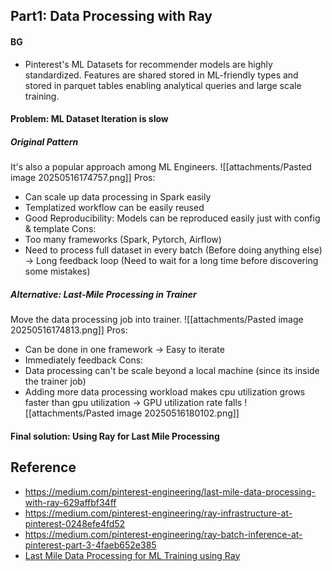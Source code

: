 ## Part1: Data Processing with Ray
#### BG

- Pinterest's ML Datasets for recommender models are highly standardized. Features are shared stored in ML-friendly types and stored in parquet tables enabling analytical queries and large scale training.
#### Problem: ML Dataset Iteration is slow
##### Original Pattern
It's also a popular approach among ML Engineers.
![[attachments/Pasted image 20250516174757.png]]
Pros: 
- Can scale up data processing in Spark easily
- Templatized workflow can be easily reused
- Good Reproducibility: Models can be reproduced easily just with config & template
Cons: 
- Too many frameworks (Spark, Pytorch, Airflow)
- Need to process full dataset in every batch (Before doing anything else) -> Long feedback loop (Need to wait for a long time before discovering some mistakes)
##### Alternative: Last-Mile Processing in Trainer
Move the data processing job into trainer.
![[attachments/Pasted image 20250516174813.png]]
Pros: 
- Can be done in one framework -> Easy to iterate
- Immediately feedback
Cons:
- Data processing can't be scale beyond a local machine (since its inside the trainer job)
- Adding more data processing workload makes cpu utilization grows faster than gpu utilization -> GPU utilization rate falls
![[attachments/Pasted image 20250516180102.png]]
#### Final solution: Using Ray for Last Mile Processing


## Reference
- https://medium.com/pinterest-engineering/last-mile-data-processing-with-ray-629affbf34ff
- https://medium.com/pinterest-engineering/ray-infrastructure-at-pinterest-0248efe4fd52
- https://medium.com/pinterest-engineering/ray-batch-inference-at-pinterest-part-3-4faeb652e385
-   [Last Mile Data Processing for ML Training using Ray](https://youtu.be/I1eTzQs9QkU?si=V-9Go1sOgcg760Hp)